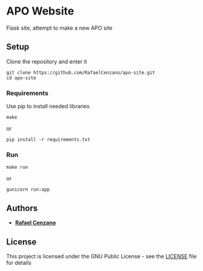 # APO Website

Flask site, attempt to make a new APO site

## Setup

Clone the repository and enter it

```
git clone https://github.com/RafaelCenzano/apo-site.git
cd apo-site
```

### Requirements

Use pip to install needed libraries

```
make
```

or

```
pip install -r requirements.txt
```

### Run 

```
make run
```

or

```
gunicorn run:app
```


## Authors

* [**Rafael Cenzano**](https://github.com/RafaelCenzano)

## License

This project is licensed under the GNU Public License - see the [LICENSE](LICENSE) file for details
